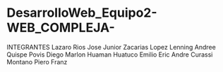 ﻿# DesarrolloWeb_Equipo2-WEB_COMPLEJA-
INTEGRANTES
Lazaro Rios Jose Junior
Zacarias Lopez Lenning Andree
Quispe Povis Diego Marlon
Huaman Huatuco Emilio Eric Andre
Curassi Montano Piero Franz

